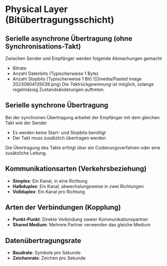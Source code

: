 # Physical Layer (Bitübertragungsschicht)

## Serielle asynchrone Übertragung (ohne Synchronisations-Takt)

Zwischen Sender und Empfänger werden folgende Abmachungen gemacht
- Bitrate
- Anzahl Datenbits (Typischerweise 1 Byte)
- Anzahl Stopbits (Typischerweise 1 Bit)
![](media/Pasted image 20230604135039.png)
Die *Taktrückgewinnung* ist möglich, solange regelmässig Zustandsänderungen auftreten.

## Serielle synchrone Übertragung
Bei der synchronen Übertragung arbeitet der Empfänger mit dem gleichen Takt wie der Sender
- Es werden keine Start- und Stopbits benötigt
- Der Takt muss zusätzlich übertragen werden

Die Übertragung des Takts erfolgt über ein Codierungsverfahren oder eine zusätzliche Leitung.

## Kommunikationsarten (Verkehrsbeziehung)
- **Simplex**: Ein Kanal, in eine Richtung
- **Halbduplex**: Ein Kanal, abwechslungsweise in zwei Richtungen
- **Vollduplex**: Ein Kanal pro Richtung

## Arten der Verbindungen (Kopplung)
- **Punkt-Punkt**: Direkte  Verbindung zweier Kommunikationspartner
- **Shared Medium**: Mehrere Partner verwenden das gleiche Medium

## Datenübertragungsrate
- **Baudrate**: Symbole pro Sekunde
- **Zeichenrate**: Zeichen pro Sekunde